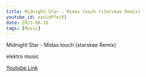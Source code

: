 ```yaml
---
title: Midnight Star - Midas touch (starskee Remix)
youtube_id: ozoldP7eiPI
date: 2023-08-16
tags: [Music]
---
```

Midnight Star - Midas touch (starskee Remix)  

elektro music  

[Youtube Link](https://www.youtube.com/watch?v=ozoldP7eiPI)  
